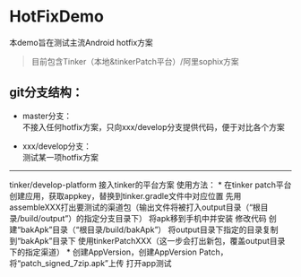 # HotFixDemo

本demo旨在测试主流Android hotfix方案</br>
> 目前包含Tinker（本地&tinkerPatch平台）/阿里sophix方案</br>

## git分支结构：</br>
* master分支：</br>
  不接入任何hotfix方案，只向xxx/develop分支提供代码，便于对比各个方案</br>

* xxx/develop分支：</br>
  测试某一项hotfix方案</br>

---------------------------------------
tinker/develop-platform
    接入tinker的平台方案
    使用方法：
        * 在tinker patch平台创建应用，获取appkey，替换到tinker.gradle文件中对应位置
        先用assembleXXX打出要测试的渠道包（输出文件将被打入output目录（“根目录/build/output”）的指定分支目录下）
        将apk移到手机中并安装
        修改代码
        创建“bakApk”目录（“根目录/build/bakApk”）
        将output目录下指定的目录复制到“bakApk”目录下
        使用tinkerPatchXXX（这一步会打出新包，覆盖output目录下的指定渠道）
        * 创建AppVersion，创建AppVersion Patch，将“patch_signed_7zip.apk”上传
        打开app测试
